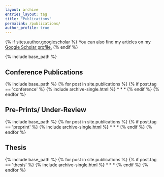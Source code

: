 ```yaml
---
layout: archive
entries_layout: tag
title: "Publications"
permalink: /publications/
author_profile: true
---
```


{% if sites.author.googlescholar %}
  You can also find my articles on <u><a href="{{sites.author.googlescholar}}">my Google Scholar profile</a>.</u>
{% endif %}

{% include base_path %}

## Conference Publications

{% include base_path %} {% for post in site.publications %} {% if post.tag == 'conference' %} {% include archive-single.html %} * * * {% endif %} {% endfor %}


## Pre-Prints/ Under-Review

{% include base_path %} {% for post in site.publications %} {% if post.tag == 'preprint' %} {% include archive-single.html %} * * * {% endif %} {% endfor %}

## Thesis

{% include base_path %} {% for post in site.publications %} {% if post.tag == 'thesis' %} {% include archive-single.html %} * * * {% endif %} {% endfor %}